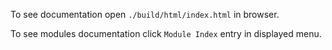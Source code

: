 To see documentation open `./build/html/index.html` in browser.

To see modules documentation click `Module Index` entry in displayed menu.
